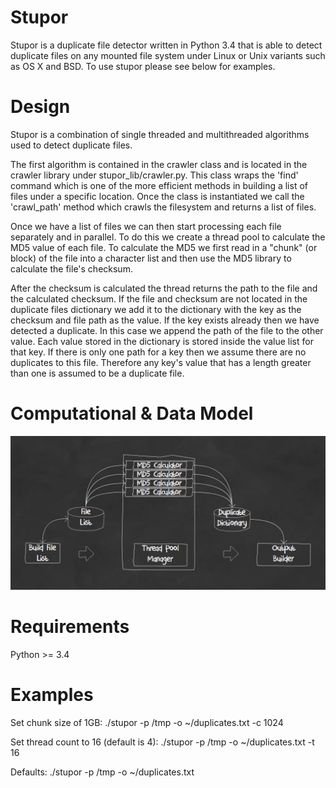 Stupor
======

Stupor is a duplicate file detector written in Python 3.4 that is able to detect
duplicate files on any mounted file system under Linux or Unix variants such as
OS X and BSD. To use stupor please see below for examples.

Design
======

Stupor is a combination of single threaded and multithreaded algorithms used to
detect duplicate files.

The first algorithm is contained in the crawler class and is located in the
crawler library under stupor_lib/crawler.py. This class wraps the 'find' command
which is one of the more efficient methods in building a list of files under a
specific location. Once the class is instantiated we call the 'crawl_path'
method which crawls the filesystem and returns a list of files.

Once we have a list of files we can then start processing each file separately
and in parallel. To do this we create a thread pool to calculate the MD5 value
of each file. To calculate the MD5 we first read in a "chunk" (or block) of the
file into a character list and then use the MD5 library to calculate the file's
checksum.

After the checksum is calculated the thread returns the path to the file and the
calculated checksum. If the file and checksum are not located in the duplicate
files dictionary we add it to the dictionary with the key as the checksum and
file path as the value. If the key exists already then we have detected a
duplicate. In this case we append the path of the file to the other value. Each
value stored in the dictionary is stored inside the value list for that key. If
there is only one path for a key then we assume there are no duplicates to this
file. Therefore any key's value that has a length greater than one is assumed to
be a duplicate file.

Computational & Data Model
==========================
![alt tag](https://raw.githubusercontent.com/junkert/stupor/master/Docs/images/compute_and_data_model.png)

Requirements
============

Python >= 3.4


Examples
========

Set chunk size of 1GB:
./stupor -p /tmp -o ~/duplicates.txt -c 1024

Set thread count to 16 (default is 4):
./stupor -p /tmp -o ~/duplicates.txt -t 16

Defaults:
./stupor -p /tmp -o ~/duplicates.txt
